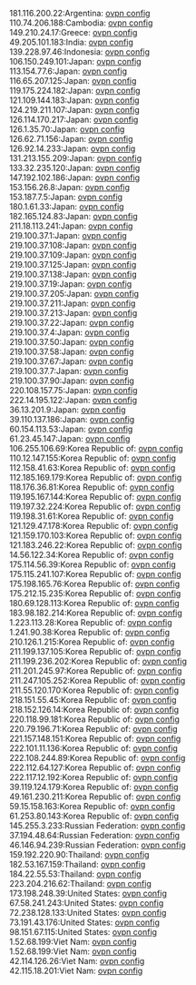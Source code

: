 181.116.200.22:Argentina: [ovpn config](vpn/181_116_200_22.ovpn)  
110.74.206.188:Cambodia: [ovpn config](vpn/110_74_206_188.ovpn)  
149.210.24.17:Greece: [ovpn config](vpn/149_210_24_17.ovpn)  
49.205.101.183:India: [ovpn config](vpn/49_205_101_183.ovpn)  
139.228.97.46:Indonesia: [ovpn config](vpn/139_228_97_46.ovpn)  
106.150.249.101:Japan: [ovpn config](vpn/106_150_249_101.ovpn)  
113.154.77.6:Japan: [ovpn config](vpn/113_154_77_6.ovpn)  
116.65.207.125:Japan: [ovpn config](vpn/116_65_207_125.ovpn)  
119.175.224.182:Japan: [ovpn config](vpn/119_175_224_182.ovpn)  
121.109.144.183:Japan: [ovpn config](vpn/121_109_144_183.ovpn)  
124.219.211.107:Japan: [ovpn config](vpn/124_219_211_107.ovpn)  
126.114.170.217:Japan: [ovpn config](vpn/126_114_170_217.ovpn)  
126.1.35.70:Japan: [ovpn config](vpn/126_1_35_70.ovpn)  
126.62.71.156:Japan: [ovpn config](vpn/126_62_71_156.ovpn)  
126.92.14.233:Japan: [ovpn config](vpn/126_92_14_233.ovpn)  
131.213.155.209:Japan: [ovpn config](vpn/131_213_155_209.ovpn)  
133.32.235.120:Japan: [ovpn config](vpn/133_32_235_120.ovpn)  
147.192.102.186:Japan: [ovpn config](vpn/147_192_102_186.ovpn)  
153.156.26.8:Japan: [ovpn config](vpn/153_156_26_8.ovpn)  
153.187.7.5:Japan: [ovpn config](vpn/153_187_7_5.ovpn)  
180.1.61.33:Japan: [ovpn config](vpn/180_1_61_33.ovpn)  
182.165.124.83:Japan: [ovpn config](vpn/182_165_124_83.ovpn)  
211.18.113.241:Japan: [ovpn config](vpn/211_18_113_241.ovpn)  
219.100.37.1:Japan: [ovpn config](vpn/219_100_37_1.ovpn)  
219.100.37.108:Japan: [ovpn config](vpn/219_100_37_108.ovpn)  
219.100.37.109:Japan: [ovpn config](vpn/219_100_37_109.ovpn)  
219.100.37.125:Japan: [ovpn config](vpn/219_100_37_125.ovpn)  
219.100.37.138:Japan: [ovpn config](vpn/219_100_37_138.ovpn)  
219.100.37.19:Japan: [ovpn config](vpn/219_100_37_19.ovpn)  
219.100.37.205:Japan: [ovpn config](vpn/219_100_37_205.ovpn)  
219.100.37.211:Japan: [ovpn config](vpn/219_100_37_211.ovpn)  
219.100.37.213:Japan: [ovpn config](vpn/219_100_37_213.ovpn)  
219.100.37.22:Japan: [ovpn config](vpn/219_100_37_22.ovpn)  
219.100.37.4:Japan: [ovpn config](vpn/219_100_37_4.ovpn)  
219.100.37.50:Japan: [ovpn config](vpn/219_100_37_50.ovpn)  
219.100.37.58:Japan: [ovpn config](vpn/219_100_37_58.ovpn)  
219.100.37.67:Japan: [ovpn config](vpn/219_100_37_67.ovpn)  
219.100.37.7:Japan: [ovpn config](vpn/219_100_37_7.ovpn)  
219.100.37.90:Japan: [ovpn config](vpn/219_100_37_90.ovpn)  
220.108.157.75:Japan: [ovpn config](vpn/220_108_157_75.ovpn)  
222.14.195.122:Japan: [ovpn config](vpn/222_14_195_122.ovpn)  
36.13.201.9:Japan: [ovpn config](vpn/36_13_201_9.ovpn)  
39.110.137.186:Japan: [ovpn config](vpn/39_110_137_186.ovpn)  
60.154.113.53:Japan: [ovpn config](vpn/60_154_113_53.ovpn)  
61.23.45.147:Japan: [ovpn config](vpn/61_23_45_147.ovpn)  
106.255.106.69:Korea Republic of: [ovpn config](vpn/106_255_106_69.ovpn)  
110.12.147.155:Korea Republic of: [ovpn config](vpn/110_12_147_155.ovpn)  
112.158.41.63:Korea Republic of: [ovpn config](vpn/112_158_41_63.ovpn)  
112.185.169.179:Korea Republic of: [ovpn config](vpn/112_185_169_179.ovpn)  
118.176.36.81:Korea Republic of: [ovpn config](vpn/118_176_36_81.ovpn)  
119.195.167.144:Korea Republic of: [ovpn config](vpn/119_195_167_144.ovpn)  
119.197.32.224:Korea Republic of: [ovpn config](vpn/119_197_32_224.ovpn)  
119.198.31.61:Korea Republic of: [ovpn config](vpn/119_198_31_61.ovpn)  
121.129.47.178:Korea Republic of: [ovpn config](vpn/121_129_47_178.ovpn)  
121.159.170.103:Korea Republic of: [ovpn config](vpn/121_159_170_103.ovpn)  
121.183.246.22:Korea Republic of: [ovpn config](vpn/121_183_246_22.ovpn)  
14.56.122.34:Korea Republic of: [ovpn config](vpn/14_56_122_34.ovpn)  
175.114.56.39:Korea Republic of: [ovpn config](vpn/175_114_56_39.ovpn)  
175.115.241.107:Korea Republic of: [ovpn config](vpn/175_115_241_107.ovpn)  
175.198.165.76:Korea Republic of: [ovpn config](vpn/175_198_165_76.ovpn)  
175.212.15.235:Korea Republic of: [ovpn config](vpn/175_212_15_235.ovpn)  
180.69.128.113:Korea Republic of: [ovpn config](vpn/180_69_128_113.ovpn)  
183.98.182.214:Korea Republic of: [ovpn config](vpn/183_98_182_214.ovpn)  
1.223.113.28:Korea Republic of: [ovpn config](vpn/1_223_113_28.ovpn)  
1.241.90.38:Korea Republic of: [ovpn config](vpn/1_241_90_38.ovpn)  
210.126.1.215:Korea Republic of: [ovpn config](vpn/210_126_1_215.ovpn)  
211.199.137.105:Korea Republic of: [ovpn config](vpn/211_199_137_105.ovpn)  
211.199.236.202:Korea Republic of: [ovpn config](vpn/211_199_236_202.ovpn)  
211.201.245.97:Korea Republic of: [ovpn config](vpn/211_201_245_97.ovpn)  
211.247.105.252:Korea Republic of: [ovpn config](vpn/211_247_105_252.ovpn)  
211.55.120.170:Korea Republic of: [ovpn config](vpn/211_55_120_170.ovpn)  
218.151.55.45:Korea Republic of: [ovpn config](vpn/218_151_55_45.ovpn)  
218.152.126.14:Korea Republic of: [ovpn config](vpn/218_152_126_14.ovpn)  
220.118.99.181:Korea Republic of: [ovpn config](vpn/220_118_99_181.ovpn)  
220.79.196.71:Korea Republic of: [ovpn config](vpn/220_79_196_71.ovpn)  
221.157.148.151:Korea Republic of: [ovpn config](vpn/221_157_148_151.ovpn)  
222.101.11.136:Korea Republic of: [ovpn config](vpn/222_101_11_136.ovpn)  
222.108.244.89:Korea Republic of: [ovpn config](vpn/222_108_244_89.ovpn)  
222.112.64.127:Korea Republic of: [ovpn config](vpn/222_112_64_127.ovpn)  
222.117.12.192:Korea Republic of: [ovpn config](vpn/222_117_12_192.ovpn)  
39.119.124.179:Korea Republic of: [ovpn config](vpn/39_119_124_179.ovpn)  
49.161.230.211:Korea Republic of: [ovpn config](vpn/49_161_230_211.ovpn)  
59.15.158.163:Korea Republic of: [ovpn config](vpn/59_15_158_163.ovpn)  
61.253.80.143:Korea Republic of: [ovpn config](vpn/61_253_80_143.ovpn)  
145.255.3.233:Russian Federation: [ovpn config](vpn/145_255_3_233.ovpn)  
37.194.48.64:Russian Federation: [ovpn config](vpn/37_194_48_64.ovpn)  
46.146.94.239:Russian Federation: [ovpn config](vpn/46_146_94_239.ovpn)  
159.192.220.90:Thailand: [ovpn config](vpn/159_192_220_90.ovpn)  
182.53.167.159:Thailand: [ovpn config](vpn/182_53_167_159.ovpn)  
184.22.55.53:Thailand: [ovpn config](vpn/184_22_55_53.ovpn)  
223.204.216.62:Thailand: [ovpn config](vpn/223_204_216_62.ovpn)  
173.198.248.39:United States: [ovpn config](vpn/173_198_248_39.ovpn)  
67.58.241.243:United States: [ovpn config](vpn/67_58_241_243.ovpn)  
72.238.128.133:United States: [ovpn config](vpn/72_238_128_133.ovpn)  
73.191.43.176:United States: [ovpn config](vpn/73_191_43_176.ovpn)  
98.151.67.115:United States: [ovpn config](vpn/98_151_67_115.ovpn)  
1.52.68.199:Viet Nam: [ovpn config](vpn/1_52_68_199.ovpn)  
1.52.68.199:Viet Nam: [ovpn config](vpn/1_52_68_199.ovpn)  
42.114.126.26:Viet Nam: [ovpn config](vpn/42_114_126_26.ovpn)  
42.115.18.201:Viet Nam: [ovpn config](vpn/42_115_18_201.ovpn)  
